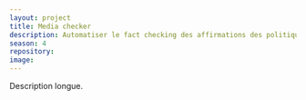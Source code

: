 ```yaml
---
layout: project
title: Media checker
description: Automatiser le fact checking des affirmations des politiques tunisiens.
season: 4
repository:
image:
---
```


Description longue.
